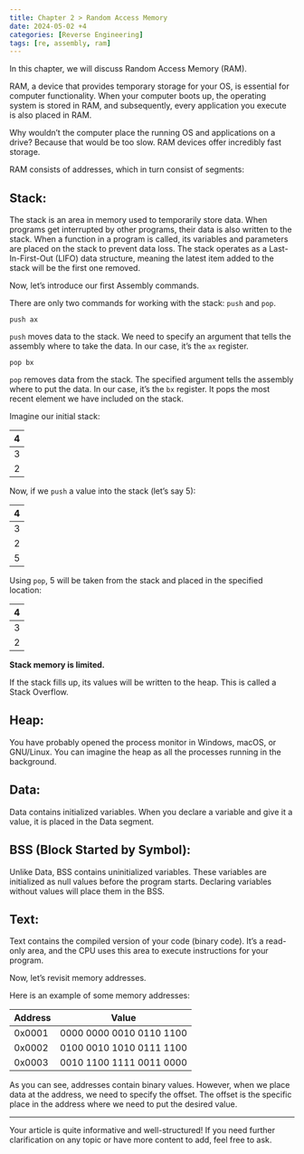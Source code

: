 ```yaml
---
title: Chapter 2 > Random Access Memory
date: 2024-05-02 +4 
categories: [Reverse Engineering]
tags: [re, assembly, ram]
---
```


In this chapter, we will discuss Random Access Memory (RAM).

RAM, a device that provides temporary storage for your OS, is essential for computer functionality. When your computer boots up, the operating system is stored in RAM, and subsequently, every application you execute is also placed in RAM.

Why wouldn’t the computer place the running OS and applications on a drive? Because that would be too slow. RAM devices offer incredibly fast storage.

RAM consists of addresses, which in turn consist of segments:

## **Stack:**

The stack is an area in memory used to temporarily store data. When programs get interrupted by other programs, their data is also written to the stack. When a function in a program is called, its variables and parameters are placed on the stack to prevent data loss. The stack operates as a Last-In-First-Out (LIFO) data structure, meaning the latest item added to the stack will be the first one removed.

Now, let’s introduce our first Assembly commands.

There are only two commands for working with the stack: `push` and `pop`.

```
push ax
```

`push` moves data to the stack. We need to specify an argument that tells the assembly where to take the data. In our case, it’s the `ax` register.

```
pop bx
```

`pop` removes data from the stack. The specified argument tells the assembly where to put the data. In our case, it’s the `bx` register. It pops the most recent element we have included on the stack.

Imagine our initial stack:

| 4 |
| --- |
| 3 |
| 2 |

Now, if we `push` a value into the stack (let’s say 5):

| 4 |
| --- |
| 3 |
| 2 |
| 5 |

Using `pop`, 5 will be taken from the stack and placed in the specified location:

| 4 |
| --- |
| 3 |
| 2 |

**Stack memory is limited.**

If the stack fills up, its values will be written to the heap. This is called a Stack Overflow.

## **Heap:**

You have probably opened the process monitor in Windows, macOS, or GNU/Linux. You can imagine the heap as all the processes running in the background.

## **Data:**

Data contains initialized variables. When you declare a variable and give it a value, it is placed in the Data segment.

## **BSS (Block Started by Symbol):**

Unlike Data, BSS contains uninitialized variables. These variables are initialized as null values before the program starts. Declaring variables without values will place them in the BSS.

## **Text:**

Text contains the compiled version of your code (binary code). It’s a read-only area, and the CPU uses this area to execute instructions for your program.

Now, let’s revisit memory addresses.

Here is an example of some memory addresses:

| Address | Value |
| --- | --- |
| 0x0001 | 0000 0000 0010 0110 1100 |
| 0x0002 | 0100 0010 1010 0111 1100 |
| 0x0003 | 0010 1100  1111 0011 0000 |

As you can see, addresses contain binary values. However, when we place data at the address, we need to specify the offset. The offset is the specific place in the address where we need to put the desired value.

---

Your article is quite informative and well-structured! If you need further clarification on any topic or have more content to add, feel free to ask.
